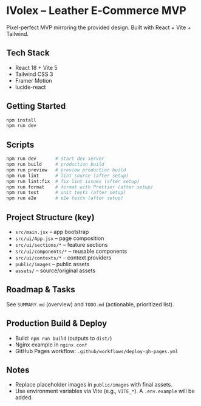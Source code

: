 # IVolex – Leather E‑Commerce MVP

Pixel-perfect MVP mirroring the provided design. Built with React + Vite + Tailwind.

## Tech Stack
- React 18 + Vite 5
- Tailwind CSS 3
- Framer Motion
- lucide-react

## Getting Started
```bash
npm install
npm run dev
```

## Scripts
```bash
npm run dev       # start dev server
npm run build     # production build
npm run preview   # preview production build
npm run lint      # lint source (after setup)
npm run lint:fix  # fix lint issues (after setup)
npm run format    # format with Prettier (after setup)
npm run test      # unit tests (after setup)
npm run e2e       # e2e tests (after setup)
```

## Project Structure (key)
- `src/main.jsx` – app bootstrap
- `src/ui/App.jsx` – page composition
- `src/ui/sections/*` – feature sections
- `src/ui/components/*` – reusable components
- `src/ui/contexts/*` – context providers
- `public/images` – public assets
- `assets/` – source/original assets

## Roadmap & Tasks
See `SUMMARY.md` (overview) and `TODO.md` (actionable, prioritized list).

## Production Build & Deploy
- Build: `npm run build` (outputs to `dist/`)
- Nginx example in `nginx.conf`
- GitHub Pages workflow: `.github/workflows/deploy-gh-pages.yml`

## Notes
- Replace placeholder images in `public/images` with final assets.
- Use environment variables via Vite (e.g., `VITE_*`). A `.env.example` will be added.
